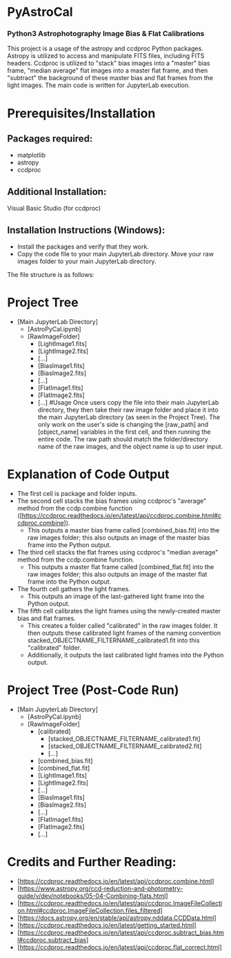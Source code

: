 # PyAstroCal
### Python3 Astrophotography Image Bias &amp; Flat Calibrations
This project is a usage of the astropy and ccdproc Python packages.
Astropy is utilized to access and manipulate FITS files, including FITS headers.
Ccdproc is utilized to "stack" bias images into a "master" bias frame, "median average" flat images into a master flat frame, and then "subtract" the background of these master bias and flat frames from the light images.
The main code is written for JupyterLab execution.

# Prerequisites/Installation

## Packages required:
* matplotlib
* astropy
* ccdproc

## Additional Installation:
Visual Basic Studio (for ccdproc)

## Installation Instructions (Windows):
* Install the packages and verify that they work.
* Copy the code file to your main JupyterLab directory.  Move your raw images folder to your main JupyterLab directory.

The file structure is as follows:

# Project Tree

 * [Main JupyterLab Directory]
   * [AstroPyCal.ipynb]
   * [RawImageFolder]
     * [LightImage1.fits]
     * [LightImage2.fits]
     * [...]
     * [BiasImage1.fits]
     * [BiasImage2.fits]
     * [...]
     * [FlatImage1.fits]
     * [FlatImage2.fits]
     * [...]
#Usage
Once users copy the file into their main JupyterLab directory, they then take their raw image folder and place it into the main JupyterLab directory (as seen in the Project Tree).
The only work on the user's side is changing the [raw_path] and [object_name] variables in the first cell, and then running the entire code.  The raw path should match the folder/directory name of the raw images, and the object name is up to user input.
# Explanation of Code Output
* The first cell is package and folder inputs.
* The second cell stacks the bias frames using ccdproc's "average" method from the ccdp.combine function ([https://ccdproc.readthedocs.io/en/latest/api/ccdproc.combine.html#ccdproc.combine]).
    * This outputs a master bias frame called [combined_bias.fit] into the raw images folder; this also outputs an image of the master bias frame into the Python output.
* The third cell stacks the flat frames using ccdproc's "median average" method from the ccdp.combine function.
    * This outputs a master flat frame called [combined_flat.fit] into the raw images folder; this also outputs an image of the master flat frame into the Python output.
* The fourth cell gathers the light frames.
    * This outputs an image of the last-gathered light frame into the Python output.
* The fifth cell calibrates the light frames using the newly-created master bias and flat frames.
    * This creates a folder called "calibrated" in the raw images folder.  It then outputs these calibrated light frames of the naming convention stacked_OBJECTNAME_FILTERNAME_calibrated1.fit into this "calibrated" folder.
    * Additionally, it outputs the last calibrated light frames into the Python output.

# Project Tree (Post-Code Run)

 * [Main JupyterLab Directory]
   * [AstroPyCal.ipynb]
   * [RawImageFolder]
     * [calibrated]
       * [stacked_OBJECTNAME_FILTERNAME_calibrated1.fit]
       * [stacked_OBJECTNAME_FILTERNAME_calibrated2.fit]
       * [...]
     * [combined_bias.fit]
     * [combined_flat.fit]
     * [LightImage1.fits]
     * [LightImage2.fits]
     * [...]
     * [BiasImage1.fits]
     * [BiasImage2.fits]
     * [...]
     * [FlatImage1.fits]
     * [FlatImage2.fits]
     * [...]

# Credits and Further Reading:
* [https://ccdproc.readthedocs.io/en/latest/api/ccdproc.combine.html]
* [https://www.astropy.org/ccd-reduction-and-photometry-guide/v/dev/notebooks/05-04-Combining-flats.html]
* [https://ccdproc.readthedocs.io/en/latest/api/ccdproc.ImageFileCollection.html#ccdproc.ImageFileCollection.files_filtered]
* [https://docs.astropy.org/en/stable/api/astropy.nddata.CCDData.html]
* [https://ccdproc.readthedocs.io/en/latest/getting_started.html]
* [https://ccdproc.readthedocs.io/en/latest/api/ccdproc.subtract_bias.html#ccdproc.subtract_bias]
* [https://ccdproc.readthedocs.io/en/latest/api/ccdproc.flat_correct.html]
